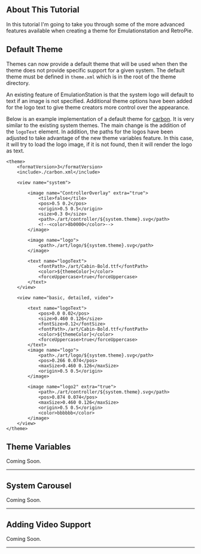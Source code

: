 ## About This Tutorial

In this tutorial I'm going to take you through some of the more advanced features available when creating a theme for Emulationstation and RetroPie.

## Default Theme

Themes can now provide a default theme that will be used when then the theme does not provide specific support for a given system.  The default theme must be defined in `theme.xml` which is in the root of the theme directory.

An existing feature of EmulationStation is that the system logo will default to text if an image is not specified.  Additional theme options have been added for the logo text to give theme creators more control over the appearance.

Below is an example implementation of a default theme for [carbon](https://github.com/RetroPie/es-theme-carbon).  It is very similar to the existing system themes.  The main change is the addition of the `logoText` element.  In addition, the paths for the logos have been adjusted to take advantage of the new theme variables feature.  In this case, it will try to load the logo image, if it is not found, then it will render the logo as text.
```
<theme>
    <formatVersion>3</formatVersion>
    <include>./carbon.xml</include>

	<view name="system">

		<image name="ControllerOverlay" extra="true">
			<tile>false</tile>
			<pos>0.5 0.2</pos>
			<origin>0.5 0.5</origin>
			<size>0.3 0</size>
			<path>./art/controller/${system.theme}.svg</path>
			<!--<color>8b0000</color>-->
		</image>

		<image name="logo">
			<path>./art/logo/${system.theme}.svg</path>
		</image>

		<text name="logoText">
			<fontPath>./art/Cabin-Bold.ttf</fontPath>
			<color>${themeColor}</color>
			<forceUppercase>true</forceUppercase>
		</text>		
	</view>

	<view name="basic, detailed, video">

		<text name="logoText">
			<pos>0.0 0.02</pos>
			<size>0.460 0.126</size>
			<fontSize>0.12</fontSize>
			<fontPath>./art/Cabin-Bold.ttf</fontPath>
			<color>${themeColor}</color>
			<forceUppercase>true</forceUppercase>
		</text>
		<image name="logo">
			<path>./art/logo/${system.theme}.svg</path>
			<pos>0.266 0.074</pos>
			<maxSize>0.460 0.126</maxSize>
			<origin>0.5 0.5</origin>
		</image>
		
		<image name="logo2" extra="true">
			<path>./art/controller/${system.theme}.svg</path>
			<pos>0.874 0.074</pos>
			<maxSize>0.460 0.126</maxSize>
			<origin>0.5 0.5</origin>
			<color>bbbbbb</color>
		</image>
	</view>
</theme>
```

## Theme Variables

Coming Soon.

---

## System Carousel

Coming Soon.

---

## Adding Video Support

Coming Soon.

---